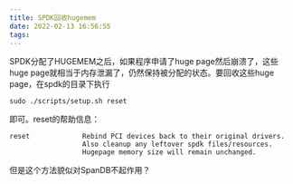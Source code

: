 ```yaml
---
title: SPDK回收hugemem
date: 2022-02-13 16:56:55
tags:
---
```


SPDK分配了HUGEMEM之后，如果程序申请了huge page然后崩溃了，这些huge page就相当于内存泄漏了，仍然保持被分配的状态。要回收这些huge page，在spdk的目录下执行

```shell
sudo ./scripts/setup.sh reset
```

即可。reset的帮助信息：

```text
reset             Rebind PCI devices back to their original drivers.
                  Also cleanup any leftover spdk files/resources.
                  Hugepage memory size will remain unchanged.
```

但是这个方法貌似对SpanDB不起作用？
